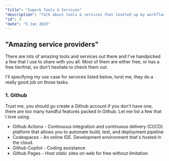 ```yaml
---
"title": "Superb Tools & Services"
"description": "Talk about tools & services that leveled up my workflow and enchanced my productivity."
"id": 3
"date": "5 Jan 2023"
---
```

## "Amazing service providers"

There are lots of amazing tools and services out there and I've handpicked a few that I use to share with you all. Most of them are either free, or has a free tier/trial, so don't hesitate to check them out.

I'll specifying my use case for services listed below, turst me, they do a really good job on those tasks.

### 1. Github

Trust me, you should go create a Github account if you don't have one, there are too many handful features packed in Github. Let me list a few that I love using.

- Github Actions - Continuous integration and continuous delivery (CI/CD) platform that allows you to automate build, test, and deployment pipeline
- Codespaces - An online IDE. Development environment that's hosted in the cloud.
- Github Copilot - Coding assistance 
- Github Pages - Host static sites on web for free without limitation 

